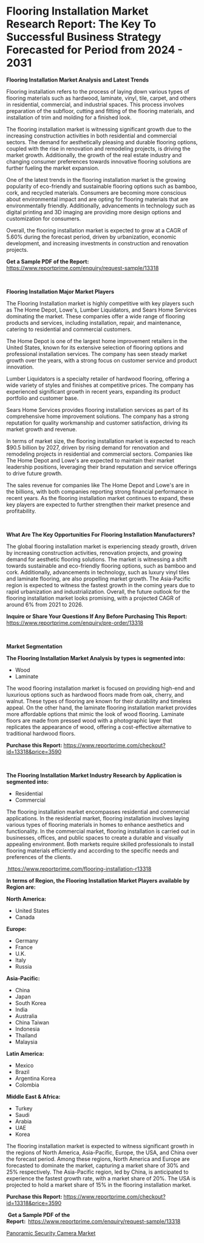 <p><h1>Flooring Installation Market Research Report: The Key To Successful Business Strategy Forecasted for Period from 2024 - 2031</h1></p><p><strong>Flooring Installation Market Analysis and Latest Trends</strong></p>
<p><p>Flooring installation refers to the process of laying down various types of flooring materials such as hardwood, laminate, vinyl, tile, carpet, and others in residential, commercial, and industrial spaces. This process involves preparation of the subfloor, cutting and fitting of the flooring materials, and installation of trim and molding for a finished look.</p><p>The flooring installation market is witnessing significant growth due to the increasing construction activities in both residential and commercial sectors. The demand for aesthetically pleasing and durable flooring options, coupled with the rise in renovation and remodeling projects, is driving the market growth. Additionally, the growth of the real estate industry and changing consumer preferences towards innovative flooring solutions are further fueling the market expansion.</p><p>One of the latest trends in the flooring installation market is the growing popularity of eco-friendly and sustainable flooring options such as bamboo, cork, and recycled materials. Consumers are becoming more conscious about environmental impact and are opting for flooring materials that are environmentally friendly. Additionally, advancements in technology such as digital printing and 3D imaging are providing more design options and customization for consumers.</p><p>Overall, the flooring installation market is expected to grow at a CAGR of 5.60% during the forecast period, driven by urbanization, economic development, and increasing investments in construction and renovation projects.</p></p>
<p><strong>Get a Sample PDF of the Report:&nbsp;</strong> <a href="https://www.reportprime.com/enquiry/request-sample/13318">https://www.reportprime.com/enquiry/request-sample/13318</a></p>
<p>&nbsp;</p>
<p><strong>Flooring Installation Major Market Players</strong></p>
<p><p>The Flooring Installation market is highly competitive with key players such as The Home Depot, Lowe's, Lumber Liquidators, and Sears Home Services dominating the market. These companies offer a wide range of flooring products and services, including installation, repair, and maintenance, catering to residential and commercial customers.</p><p>The Home Depot is one of the largest home improvement retailers in the United States, known for its extensive selection of flooring options and professional installation services. The company has seen steady market growth over the years, with a strong focus on customer service and product innovation.</p><p>Lumber Liquidators is a specialty retailer of hardwood flooring, offering a wide variety of styles and finishes at competitive prices. The company has experienced significant growth in recent years, expanding its product portfolio and customer base.</p><p>Sears Home Services provides flooring installation services as part of its comprehensive home improvement solutions. The company has a strong reputation for quality workmanship and customer satisfaction, driving its market growth and revenue.</p><p>In terms of market size, the flooring installation market is expected to reach $90.5 billion by 2027, driven by rising demand for renovation and remodeling projects in residential and commercial sectors. Companies like The Home Depot and Lowe's are expected to maintain their market leadership positions, leveraging their brand reputation and service offerings to drive future growth.</p><p>The sales revenue for companies like The Home Depot and Lowe's are in the billions, with both companies reporting strong financial performance in recent years. As the flooring installation market continues to expand, these key players are expected to further strengthen their market presence and profitability.</p></p>
<p>&nbsp;</p>
<p><strong>What Are The Key Opportunities For Flooring Installation Manufacturers?</strong></p>
<p><p>The global flooring installation market is experiencing steady growth, driven by increasing construction activities, renovation projects, and growing demand for aesthetic flooring solutions. The market is witnessing a shift towards sustainable and eco-friendly flooring options, such as bamboo and cork. Additionally, advancements in technology, such as luxury vinyl tiles and laminate flooring, are also propelling market growth. The Asia-Pacific region is expected to witness the fastest growth in the coming years due to rapid urbanization and industrialization. Overall, the future outlook for the flooring installation market looks promising, with a projected CAGR of around 6% from 2021 to 2026.</p></p>
<p><strong>Inquire or Share Your Questions If Any Before Purchasing This Report:</strong> <a href="https://www.reportprime.com/enquiry/pre-order/13318">https://www.reportprime.com/enquiry/pre-order/13318</a></p>
<p>&nbsp;</p>
<p><strong>Market Segmentation</strong></p>
<p><strong>The Flooring Installation Market Analysis by types is segmented into:</strong></p>
<p><ul><li>Wood</li><li>Laminate</li></ul></p>
<p><p>The wood flooring installation market is focused on providing high-end and luxurious options such as hardwood floors made from oak, cherry, and walnut. These types of flooring are known for their durability and timeless appeal. On the other hand, the laminate flooring installation market provides more affordable options that mimic the look of wood flooring. Laminate floors are made from pressed wood with a photographic layer that replicates the appearance of wood, offering a cost-effective alternative to traditional hardwood floors.</p></p>
<p><strong>Purchase this Report:&nbsp;</strong><a href="https://www.reportprime.com/checkout?id=13318&price=3590">https://www.reportprime.com/checkout?id=13318&price=3590</a></p>
<p>&nbsp;</p>
<p><strong>The Flooring Installation Market Industry Research by Application is segmented into:</strong></p>
<p><ul><li>Residential</li><li>Commercial</li></ul></p>
<p><p>The flooring installation market encompasses residential and commercial applications. In the residential market, flooring installation involves laying various types of flooring materials in homes to enhance aesthetics and functionality. In the commercial market, flooring installation is carried out in businesses, offices, and public spaces to create a durable and visually appealing environment. Both markets require skilled professionals to install flooring materials efficiently and according to the specific needs and preferences of the clients.</p></p>
<p><a href="https://www.reportprime.com/flooring-installation-r13318">&nbsp;https://www.reportprime.com/flooring-installation-r13318</a></p>
<p><strong>In terms of Region, the Flooring Installation Market Players available by Region are:</strong></p>
<p>
    <p> <strong> North America: </strong>
        <ul>
            <li>United States</li>
            <li>Canada</li>
        </ul>
        </p> 
    <p> <strong> Europe: </strong>
        <ul>
            <li>Germany</li>
            <li>France</li>
            <li>U.K.</li>
            <li>Italy</li>
            <li>Russia</li>
        </ul>
        </p> 
    <p> <strong> Asia-Pacific: </strong>
        <ul>
            <li>China</li>
            <li>Japan</li>
            <li>South Korea</li>
            <li>India</li>
            <li>Australia</li>
            <li>China Taiwan</li>
            <li>Indonesia</li>
            <li>Thailand</li>
            <li>Malaysia</li>
        </ul>
        </p> 
    <p> <strong> Latin America: </strong>
        <ul>
            <li>Mexico</li>
            <li>Brazil</li>
            <li>Argentina Korea</li>
            <li>Colombia</li>
        </ul>
        </p> 
    <p> <strong> Middle East & Africa: </strong>
        <ul>
            <li>Turkey</li>
            <li>Saudi</li>
            <li>Arabia</li>
            <li>UAE</li>
            <li>Korea</li>
        </ul>
    </p>
    </p>
<p><p>The flooring installation market is expected to witness significant growth in the regions of North America, Asia-Pacific, Europe, the USA, and China over the forecast period. Among these regions, North America and Europe are forecasted to dominate the market, capturing a market share of 30% and 25% respectively. The Asia-Pacific region, led by China, is anticipated to experience the fastest growth rate, with a market share of 20%. The USA is projected to hold a market share of 15% in the flooring installation market.</p></p>
<p><strong>Purchase this Report: </strong><a href="https://www.reportprime.com/checkout?id=13318&price=3590">https://www.reportprime.com/checkout?id=13318&price=3590</a></p>
<p>&nbsp;<strong>Get a Sample PDF of the Report:&nbsp;&nbsp;</strong><a href="https://www.reportprime.com/enquiry/request-sample/13318">https://www.reportprime.com/enquiry/request-sample/13318</a></p>
<p><strong></strong></p>
<p><p><a href="https://nifty-kite-d51.notion.site/Panoramic-Security-Camera-Market-Size-Reveals-the-Best-Marketing-Channels-In-Global-Industry-633943c1d4d14719a3e0f3acb21cda4c">Panoramic Security Camera Market</a></p></p>